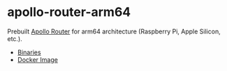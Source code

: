 # apollo-router-arm64

Prebuilt [Apollo Router](https://github.com/apollographql/router) for arm64 architecture (Raspberry Pi, Apple Silicon, etc.).


- [Binaries](https://github.com/ndthanhdev/apollo-router-arm64/tags)
- [Docker Image](https://github.com/ndthanhdev/apollo-router-arm64/pkgs/container/apollo-router-arm64)
